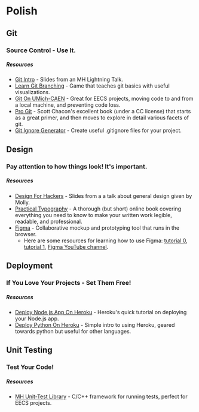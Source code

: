 # Polish

## Git

### Source Control - Use It.

##### Resources

- [Git Intro](https://docs.google.com/presentation/d/1xlVOfHfBb_5fhkFLQOobS43U_ixYEIF5-qZhKRjBMW4/pub) - Slides from an MH Lightning Talk.
- [Learn Git Branching](https://learngitbranching.js.org) - Game that teaches git basics with useful visualizations.
- [Git On UMich-CAEN](http://ottosipe.github.io/git-notes/) - Great for EECS projects, moving code to and from a local machine, and preventing code loss.
- [Pro Git](http://git-scm.com/book) - Scott Chacon's excellent book (under a CC license) that starts as a great primer, and then moves to explore in detail various facets of git.
- [Git Ignore Generator](https://www.gitignore.io/) - Create useful .gitignore files for your project.



## Design

### Pay attention to how things look! It's important.

##### Resources

- [Design For Hackers](https://docs.google.com/presentation/d/1uR3aXKBCDQwX_vM_O7J7ik7XGX7kDpZcNjw6gnB2eEI/pub) - Slides from a a talk about general design given by Molly.
- [Practical Typography](http://practicaltypography.com/) - A thorough (but short) online book covering everything you need to know to make your written work legible, readable, and professional.
- [Figma](https://www.figma.com) - Collaborative mockup and prototyping tool that runs in the browser.
    - Here are some resources for learning how to use Figma: [tutorial 0](https://www.youtube.com/watch?v=jk1T0CdLxwU), [tutorial 1](https://www.youtube.com/watch?v=3q3FV65ZrUs), [Figma YouTube channel](https://www.youtube.com/channel/UCQsVmhSa4X-G3lHlUtejzLA).



## Deployment

### If You Love Your Projects - Set Them Free! 

##### Resources

- [Deploy Node.js App On Heroku](https://devcenter.heroku.com/articles/getting-started-with-nodejs#introduction) - Heroku's quick tutorial on deploying your Node.js app.
- [Deploy Python On Heroku](https://github.com/michiganhackers/heroku-py-demo
) - Simple intro to using Heroku, geared towards python but useful for other languages.




## Unit Testing

### Test Your Code!

##### Resources

- [MH Unit-Test Library](https://github.com/michiganhackers/unit-test-framework) - C/C++ framework for running tests, perfect for EECS projects.
